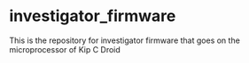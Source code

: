 # investigator_firmware
This is the repository for investigator firmware that goes on the microprocessor of Kip C Droid
